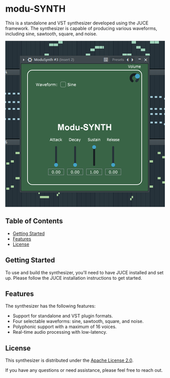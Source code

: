 # modu-SYNTH

This is a standalone and VST synthesizer developed using the JUCE framework. The synthesizer is capable of producing various waveforms, including sine, sawtooth, square, and noise.

![Synth Interface](https://github.com/AdamUllmann/images-for-repos/blob/def66d4b057f7c38daefe5e6a752a6f2d4fc9c01/modu-synth.png)

## Table of Contents
- [Getting Started](#getting-started)
- [Features](#features)
- [License](#license)

## Getting Started

To use and build the synthesizer, you'll need to have JUCE installed and set up. Please follow the JUCE installation instructions to get started.

## Features

The synthesizer has the following features:

- Support for standalone and VST plugin formats.
- Four selectable waveforms: sine, sawtooth, square, and noise.
- Polyphonic support with a maximum of 16 voices.
- Real-time audio processing with low-latency.

## License

This synthesizer is distributed under the [Apache License 2.0](LICENSE.md).

If you have any questions or need assistance, please feel free to reach out.

